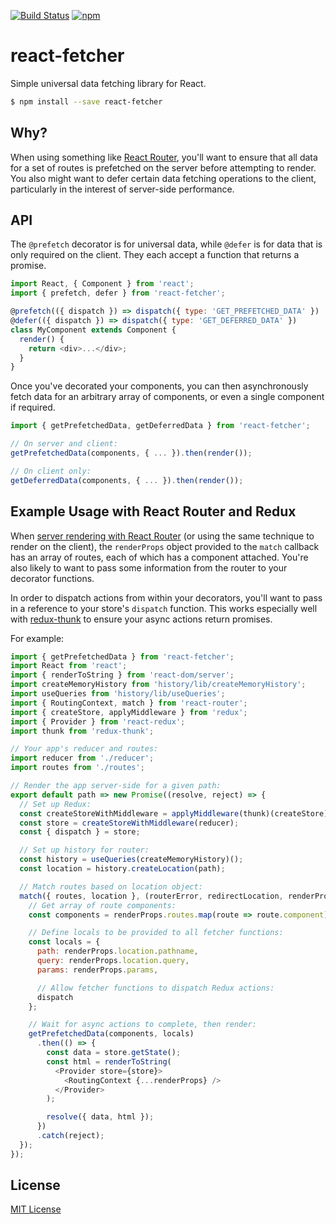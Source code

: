 [![Build Status](https://img.shields.io/travis/markdalgleish/react-fetcher/master.svg?style=flat-square)](http://travis-ci.org/markdalgleish/react-fetcher) [![npm](https://img.shields.io/npm/v/react-fetcher.svg?style=flat-square)](https://www.npmjs.com/package/react-fetcher)

# react-fetcher

Simple universal data fetching library for React.

```bash
$ npm install --save react-fetcher
```

## Why?

When using something like [React Router](https://github.com/rackt/react-router), you'll want to ensure that all data for a set of routes is prefetched on the server before attempting to render. You also might want to defer certain data fetching operations to the client, particularly in the interest of server-side performance.

## API

The `@prefetch` decorator is for universal data, while `@defer` is for data that is only required on the client. They each accept a function that returns a promise.

```js
import React, { Component } from 'react';
import { prefetch, defer } from 'react-fetcher';

@prefetch(({ dispatch }) => dispatch({ type: 'GET_PREFETCHED_DATA' })
@defer(({ dispatch }) => dispatch({ type: 'GET_DEFERRED_DATA' })
class MyComponent extends Component {
  render() {
    return <div>...</div>;
  }
}
```

Once you've decorated your components, you can then asynchronously fetch data for an arbitrary array of components, or even a single component if required.

```js
import { getPrefetchedData, getDeferredData } from 'react-fetcher';

// On server and client:
getPrefetchedData(components, { ... }).then(render());

// On client only:
getDeferredData(components, { ... }).then(render());
```

## Example Usage with React Router and Redux

When [server rendering with React Router](https://github.com/rackt/react-router/blob/master/docs/guides/advanced/ServerRendering.md) (or using the same technique to render on the client), the `renderProps` object provided to the `match` callback has an array of routes, each of which has a component attached. You're also likely to want to pass some information from the router to your decorator functions.

In order to dispatch actions from within your decorators, you'll want to pass in a reference to your store's `dispatch` function. This works especially well with [redux-thunk](https://github.com/gaearon/redux-thunk) to ensure your async actions return promises.

For example:

```js
import { getPrefetchedData } from 'react-fetcher';
import React from 'react';
import { renderToString } from 'react-dom/server';
import createMemoryHistory from 'history/lib/createMemoryHistory';
import useQueries from 'history/lib/useQueries';
import { RoutingContext, match } from 'react-router';
import { createStore, applyMiddleware } from 'redux';
import { Provider } from 'react-redux';
import thunk from 'redux-thunk';

// Your app's reducer and routes:
import reducer from './reducer';
import routes from './routes';

// Render the app server-side for a given path:
export default path => new Promise((resolve, reject) => {
  // Set up Redux:
  const createStoreWithMiddleware = applyMiddleware(thunk)(createStore);
  const store = createStoreWithMiddleware(reducer);
  const { dispatch } = store;

  // Set up history for router:
  const history = useQueries(createMemoryHistory)();
  const location = history.createLocation(path);

  // Match routes based on location object:
  match({ routes, location }, (routerError, redirectLocation, renderProps) => {
    // Get array of route components:
    const components = renderProps.routes.map(route => route.component);

    // Define locals to be provided to all fetcher functions:
    const locals = {
      path: renderProps.location.pathname,
      query: renderProps.location.query,
      params: renderProps.params,

      // Allow fetcher functions to dispatch Redux actions:
      dispatch
    };

    // Wait for async actions to complete, then render:
    getPrefetchedData(components, locals)
      .then(() => {
        const data = store.getState();
        const html = renderToString(
          <Provider store={store}>
            <RoutingContext {...renderProps} />
          </Provider>
        );

        resolve({ data, html });
      })
      .catch(reject);
  });
});
```

## License

[MIT License](http://markdalgleish.mit-license.org/)
